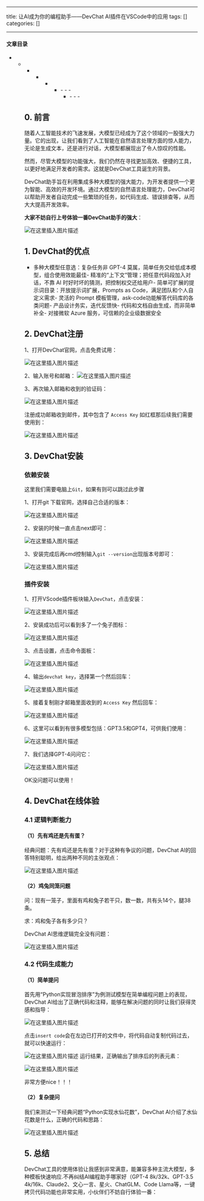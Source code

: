 
--- 
title:  让AI成为你的编程助手——DevChat AI插件在VSCode中的应用 
tags: []
categories: [] 

---




#### 文章目录
- - - - - <ul><li>- - - <ul><li>- - - 


## 0. 前言

随着人工智能技术的飞速发展，大模型已经成为了这个领域的一股强大力量。它的出现，让我们看到了人工智能在自然语言处理方面的惊人能力，无论是生成文本，还是进行对话，大模型都展现出了令人惊叹的性能。

然而，尽管大模型的功能强大，我们仍然在寻找更加高效、便捷的工具，以更好地满足开发者的需求。这就是DevChat工具诞生的背景。

DevChat助手旨在利用集成多种大模型的强大能力，为开发者提供一个更为智能、高效的开发环境。通过大模型的自然语言处理能力，DevChat可以帮助开发者自动完成一些繁琐的任务，如代码生成、错误排查等，从而大大提高开发效率。

**大家不妨自行上号体验一番DevChat助手的强大**：

<img src="https://img-blog.csdnimg.cn/65f4525e3f054cd09d2ba9fb67132cf6.png" alt="在这里插入图片描述">

## 1. DevChat的优点
- 多种大模型任意选：复杂任务非 GPT-4 莫属，简单任务交给低成本模型，组合使用效能最佳- 精准的“上下文”管理；把任意代码段加入对话，不靠 AI 时好时坏的猜测，把控制权交还给用户- 简单可扩展的提示词目录：开放提示词扩展，Prompts as Code，满足团队和个人自定义需求- 灵活的 Prompt 模板管理，ask-code功能解答代码库的各类问题- 产品设计务实，迭代反馈快- 代码和文档自由生成，而非简单补全- 对接微软 Azure 服务，可信赖的企业级数据安全
## 2. DevChat注册

1、打开DevChat官网，点击免费试用：

<img src="https://img-blog.csdnimg.cn/65c633bea38b4b1aa96bba3d62553e88.png" alt="在这里插入图片描述">

2、输入账号和邮箱： <img src="https://img-blog.csdnimg.cn/f11b5701f6be45fda8bbfef8cc95ee36.png" alt="在这里插入图片描述">

3、再次输入邮箱和收到的验证码：

<img src="https://img-blog.csdnimg.cn/805358d216e744cfa332157717511751.png" alt="在这里插入图片描述">

注册成功邮箱收到邮件，其中包含了 `Access Key` 如红框那后续我们需要使用到：

<img src="https://img-blog.csdnimg.cn/3b384cff4c6e4c4faa62accef12a2fae.png" alt="在这里插入图片描述">

## 3. DevChat安装

### 依赖安装

>  
 这里我们需要电脑上`Git`，如果有则可以跳过此步骤 


1、打开git 下载官网，选择自己合适的版本：

<img src="https://img-blog.csdnimg.cn/e695830644c24fd0abc8a49c468f4f6b.png" alt="在这里插入图片描述">

2、安装的时候一直点击next即可：

<img src="https://img-blog.csdnimg.cn/a150ce0d1fe84bbf8e2dfcb8894dfc40.png" alt="在这里插入图片描述">

3、安装完成后再cmd控制输入`git --version`出现版本号即可：

<img src="https://img-blog.csdnimg.cn/5385b6aa182e4de9a71b02266a47c760.png" alt="在这里插入图片描述">

### 插件安装

1、打开VScode插件板块输入`DevChat`，点击安装：

<img src="https://img-blog.csdnimg.cn/71196d401c73454885a5f57ce9fa6439.png" alt="在这里插入图片描述">

2、安装成功后可以看到多了一个兔子图标：

<img src="https://img-blog.csdnimg.cn/f3949958c22c4039a96187f849d17e98.png" alt="在这里插入图片描述">

3、点击设置，点击命令面板：

<img src="https://img-blog.csdnimg.cn/6a869fdd8b264b9aafaacfe4b081e8d3.png" alt="在这里插入图片描述">

4、输出`devchat key`，选择第一个然后回车：

<img src="https://img-blog.csdnimg.cn/2d25fe87baf843a5a7949a2f15e5a124.png" alt="在这里插入图片描述">

5、接着复制刚才邮箱里面收到的 `Access Key` 然后回车：

<img src="https://img-blog.csdnimg.cn/8696d8a0e9844c28b19ae093252d8a9c.png" alt="在这里插入图片描述">

6、这里可以看到有很多模型包括：GPT3.5和GPT4，可供我们使用：

<img src="https://img-blog.csdnimg.cn/2a365b6d5a2544319539af13b846376a.png" alt="在这里插入图片描述">

7、我们选择GPT-4问问它：

<img src="https://img-blog.csdnimg.cn/46abd3ba4a794e3495305e1f6b09c497.png" alt="在这里插入图片描述">

OK没问题可以使用！

## 4. DevChat在线体验

### 4.1 逻辑判断能力

#### （1）先有鸡还是先有蛋？

经典问题：先有鸡还是先有蛋？对于这种有争议的问题，DevChat AI的回答特别聪明，给出两种不同的主张观点：

<img src="https://img-blog.csdnimg.cn/1d38da049e114096b8e3fd0b330a9636.png" alt="在这里插入图片描述">

#### （2）鸡兔同笼问题

问：现有一笼子，里面有鸡和兔子若干只，数一数，共有头14个，腿38条。

求：鸡和兔子各有多少只？

DevChat AI思维逻辑完全没有问题：

<img src="https://img-blog.csdnimg.cn/ccbefc74bdda4bd0b9bdff65c13de1a5.png" alt="在这里插入图片描述">

### 4.2 代码生成能力

#### （1）简单提问

首先用“Python实现冒泡排序”为例测试模型在简单编程问题上的表现，DevChat AI给出了正确代码和注释，能够在解决问题的同时让我们获得灵感和指导：

<img src="https://img-blog.csdnimg.cn/0aec7a6d6b9c4efcaaa5ff5ef56eb258.png" alt="在这里插入图片描述">

点击`insert code`会在左边已打开的文件中，将代码自动复制代码过去，就可以快速运行：

<img src="https://img-blog.csdnimg.cn/975c5851184c484ea63ea35eaf75b646.png" alt="在这里插入图片描述"> 运行结果，正确输出了排序后的列表元素：

<img src="https://img-blog.csdnimg.cn/fb6b0c56b52d45a6bd376ba8096443c8.png" alt="在这里插入图片描述">

非常方便nice！！！

#### （2）复杂提问

我们来测试一下经典问题“Python实现水仙花数”，DevChat AI介绍了水仙花数是什么，正确的代码和思路：

<img src="https://img-blog.csdnimg.cn/526221d62bdd42b5bab189513c783f3a.png" alt="在这里插入图片描述">

## 5. 总结

DevChat工具的使用体验让我感到非常满意，能兼容多种主流大模型，多种模板快速响应.不再纠结AI编程助手哪家好（GPT-4 8k/32k、GPT-3.5 4k/16k、Claude2、文心一言、星火、ChatGLM、Code Llama等，一键拷贝代码功能也非常实用，小伙伴们不妨自行体验一番：
